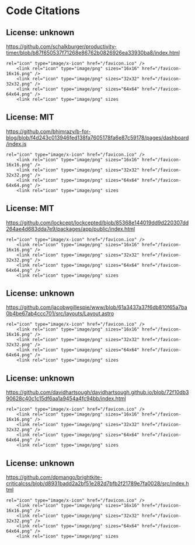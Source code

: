 # Code Citations

## License: unknown
https://github.com/schalkburger/productivity-timer/blob/b87f650537f71268e86762b0826926ea33930ba8/index.html

```
rel="icon" type="image/x-icon" href="/favicon.ico" />
    <link rel="icon" type="image/png" sizes="16x16" href="/favicon-16x16.png" />
    <link rel="icon" type="image/png" sizes="32x32" href="/favicon-32x32.png" />
    <link rel="icon" type="image/png" sizes="64x64" href="/favicon-64x64.png" />
    <link rel="icon" type="image/png" sizes
```


## License: MIT
https://github.com/bhimrazy/b-for-blog/blob/f4d243c013946fed138fa7605178fa6e87c59178/pages/dashboard/index.js

```
rel="icon" type="image/x-icon" href="/favicon.ico" />
    <link rel="icon" type="image/png" sizes="16x16" href="/favicon-16x16.png" />
    <link rel="icon" type="image/png" sizes="32x32" href="/favicon-32x32.png" />
    <link rel="icon" type="image/png" sizes="64x64" href="/favicon-64x64.png" />
    <link rel="icon" type="image/png" sizes
```


## License: MIT
https://github.com/lockcept/lockcepted/blob/85368e144019dd9d220307dd264ae4d683dda7e9/packages/app/public/index.html

```
rel="icon" type="image/x-icon" href="/favicon.ico" />
    <link rel="icon" type="image/png" sizes="16x16" href="/favicon-16x16.png" />
    <link rel="icon" type="image/png" sizes="32x32" href="/favicon-32x32.png" />
    <link rel="icon" type="image/png" sizes="64x64" href="/favicon-64x64.png" />
    <link rel="icon" type="image/png" sizes
```


## License: unknown
https://github.com/jacobwgillespie/www/blob/61a3437a37f6db810f65a7ba0b4be67ab4ccc701/src/layouts/Layout.astro

```
rel="icon" type="image/x-icon" href="/favicon.ico" />
    <link rel="icon" type="image/png" sizes="16x16" href="/favicon-16x16.png" />
    <link rel="icon" type="image/png" sizes="32x32" href="/favicon-32x32.png" />
    <link rel="icon" type="image/png" sizes="64x64" href="/favicon-64x64.png" />
    <link rel="icon" type="image/png" sizes
```


## License: unknown
https://github.com/davidhartsough/davidhartsough.github.io/blob/72f10db390628c40c1c15df6aa1a9454a4fc94bb/index.html

```
rel="icon" type="image/x-icon" href="/favicon.ico" />
    <link rel="icon" type="image/png" sizes="16x16" href="/favicon-16x16.png" />
    <link rel="icon" type="image/png" sizes="32x32" href="/favicon-32x32.png" />
    <link rel="icon" type="image/png" sizes="64x64" href="/favicon-64x64.png" />
    <link rel="icon" type="image/png" sizes
```


## License: unknown
https://github.com/dpmango/brightkite-criticalcss/blob/d8931badd2a2bf51e282d7bfb2f21789e7fa0028/src/index.html

```
rel="icon" type="image/x-icon" href="/favicon.ico" />
    <link rel="icon" type="image/png" sizes="16x16" href="/favicon-16x16.png" />
    <link rel="icon" type="image/png" sizes="32x32" href="/favicon-32x32.png" />
    <link rel="icon" type="image/png" sizes="64x64" href="/favicon-64x64.png" />
    <link rel="icon" type="image/png" sizes
```

